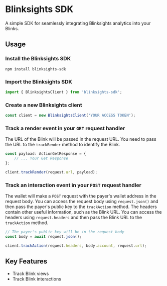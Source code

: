 # Blinksights SDK

A simple SDK for seamlessly integrating Blinksights analytics into your Blinks.

## Usage

### Install the Blinksights SDK
```
npm install blinksights-sdk
```
### Import the Blinksights SDK
```typescript
import { BlinksightsClient } from 'blinksights-sdk';
```
### Create a new Blinksights client
```typescript
const client = new BlinksightsClient('YOUR ACCESS TOKEN');
```

### Track a render event in your `GET` request handler
The URL of the Blink will be passed in the request URL. You need to pass the URL to the `trackRender` method to identify the Blink.
```typescript
const payload: ActionGetResponse = {
    // ... Your Get Response
};

client.trackRender(request.url, payload);
```

### Track an interaction event in your `POST` request handler
The wallet will make a `POST` request with the payer's wallet address in the request body. You can access the request body using `request.json()` and then pass the payer's public key to the `trackAction` method. The headers contain other useful information, such as the Blink URL. You can access the headers using `request.headers` and then pass the Blink URL to the `trackAction` method.
```typescript
// The payer's public key will be in the request body
const body = await request.json();

client.trackAction(request.headers, body.account, request.url);
```

## Key Features
- Track Blink views
- Track Blink interactions
